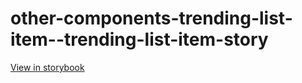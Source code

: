 # other-components-trending-list-item--trending-list-item-story

[View in storybook](https://raw.githack.com/Independent-Digital-News-and-Media-Ltd/indy100-pwamp-sb/PR-550-sb/index.html?path=/story/other-components-trending-list-item--trending-list-item-story)